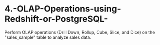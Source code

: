# 4.-OLAP-Operations-using-Redshift-or-PostgreSQL-
Perform OLAP operations (Drill Down, Rollup, Cube, Slice, and Dice) on the "sales_sample" table to analyze sales data.
